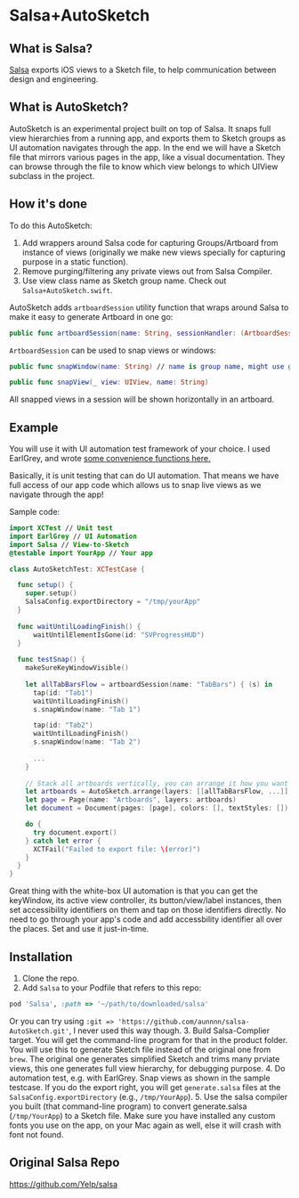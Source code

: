 # Salsa+AutoSketch

## What is Salsa?
[Salsa](https://github.com/Yelp/salsa) exports iOS views to a Sketch file, to help communication between design and engineering.

## What is AutoSketch?
AutoSketch is an experimental project built on top of Salsa. It snaps full view hierarchies from a running app, and exports them to Sketch groups as UI automation navigates through the app. In the end we will have a Sketch file that mirrors various pages in the app, like a visual documentation. They can browse through the file to know which view belongs to which UIView subclass in the project.

## How it's done
To do this AutoSketch:
1. Add wrappers around Salsa code for capturing Groups/Artboard from instance of views (originally we make new views specially for capturing purpose in a static function).
2. Remove purging/filtering any private views out from Salsa Compiler.
3. Use view class name as Sketch group name.
Check out `Salsa+AutoSketch.swift`.

AutoSketch adds `artboardSession` utility function that wraps around Salsa to make it easy to generate Artboard in one go:
```swift
public func artboardSession(name: String, sessionHandler: (ArtboardSession) -> Void) -> Artboard
```

`ArtboardSession` can be used to snap views or windows:

```swift
public func snapWindow(name: String) // name is group name, might use group name as view controller subclass, to make it easy to find
```
```swift
public func snapView(_ view: UIView, name: String)
```
All snapped views in a session will be shown horizontally in an artboard.

## Example
You will use it with UI automation test framework of your choice. I used EarlGrey, and wrote [some convenience functions here.](https://github.com/aunnnn/EarlGrey-Convenience)

Basically, it is unit testing that can do UI automation. That means we have full access of our app code which allows us to snap live views as we navigate through the app!

Sample code:

```swift
import XCTest // Unit test
import EarlGrey // UI Automation
import Salsa // View-to-Sketch
@testable import YourApp // Your app

class AutoSketchTest: XCTestCase {

  func setup() {
    super.setup()
    SalsaConfig.exportDirectory = "/tmp/yourApp"
  }
  
  func waitUntilLoadingFinish() {
      waitUntilElementIsGone(id: "SVProgressHUD")
  }
    
  func testSnap() {
    makeSureKeyWindowVisible()
    
    let allTabBarsFlow = artboardSession(name: "TabBars") { (s) in
      tap(id: "Tab1")
      waitUntilLoadingFinish()
      s.snapWindow(name: "Tab 1")

      tap(id: "Tab2")
      waitUntilLoadingFinish()
      s.snapWindow(name: "Tab 2")
      
      ...
    }
    
    // Stack all artboards vertically, you can arrange it how you want in 2d space with 2d array
    let artboards = AutoSketch.arrange(layers: [[allTabBarsFlow, ...]], verticalPadding: 200, horizontalPadding: 200)
    let page = Page(name: "Artboards", layers: artboards)
    let document = Document(pages: [page], colors: [], textStyles: [])

    do {
      try document.export()
    } catch let error {
      XCTFail("Failed to export file: \(error)")
    }
  }  
}
```

Great thing with the white-box UI automation is that you can get the keyWindow, its active view controller, its button/view/label instances, then set accessibility identifiers on them and tap on those identifiers directly. No need to go through your app's code and add accessbility identifier all over the places. Set and use it just-in-time.

## Installation
1. Clone the repo.
2. Add `Salsa` to your Podfile that refers to this repo:
```ruby
pod 'Salsa', :path => '~/path/to/downloaded/salsa'
```
Or you can try using `:git => 'https://github.com/aunnnn/salsa-AutoSketch.git'`, I never used this way though.
3. Build Salsa-Complier target. You will get the command-line program for that in the product folder. You will use this to generate Sketch file instead of the original one from `brew`. The original one generates simplified Sketch and trims many prviate views, this one generates full view hierarchy, for debugging purpose.
4. Do automation test, e.g. with EarlGrey. Snap views as shown in the sample testcase. If you do the export right, you will get `generate.salsa` files at the `SalsaConfig.exportDirectory` (e.g., `/tmp/YourApp`).
5. Use the salsa compiler you built (that command-line program) to convert generate.salsa (`/tmp/YourApp`) to a Sketch file. Make sure you have installed any custom fonts you use on the app, on your Mac again as well, else it will crash with font not found.

## Original Salsa Repo
https://github.com/Yelp/salsa
